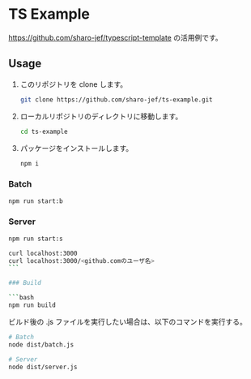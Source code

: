 # TS Example

https://github.com/sharo-jef/typescript-template の活用例です。

## Usage

1. このリポジトリを clone します。
   ```bash
   git clone https://github.com/sharo-jef/ts-example.git
   ```
1. ローカルリポジトリのディレクトリに移動します。
   ```bash
   cd ts-example
   ```
1. パッケージをインストールします。
   ```bash
   npm i
   ```

### Batch

```bash
npm run start:b
```

### Server

```bash
npm run start:s
```

````bash
curl localhost:3000
curl localhost:3000/<github.comのユーザ名>
```

### Build

```bash
npm run build
````

ビルド後の .js ファイルを実行したい場合は、以下のコマンドを実行する。

```bash
# Batch
node dist/batch.js

# Server
node dist/server.js
```
